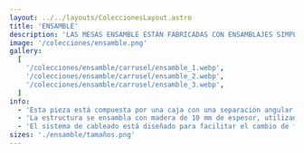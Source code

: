 ```yaml
---
layout: ../../layouts/ColeccionesLayout.astro
title: 'ENSAMBLE'
description: 'LAS MESAS ENSAMBLE ESTÁN FABRICADAS CON ENSAMBLAJES SIMPLES, LO QUE PERMITE UN EMPAQUE LO MÁS COMPACTO POSIBLE. SE ELABORAN CON LA MADERA DISPONIBLE EN EL TALLER EN ESE MOMENTO, LO QUE CONTRIBUYE A REDUCIR AL MÁXIMO LOS DESPERDICIOS Y RESIDUOS DE MATERIAL.'
image: '/colecciones/ensamble.png'
gallery:
  [
    '/colecciones/ensamble/carrusel/ensamble_1.webp',
    '/colecciones/ensamble/carrusel/ensamble_2.webp',
    '/colecciones/ensamble/carrusel/ensamble_3.webp',
  ]
info:
  - 'Esta pieza está compuesta por una caja con una separación angular que permite colocar dos focos: uno al frente, dirigido hacia abajo, y otro en la parte trasera, apuntando hacia arriba. Cada foco cuenta con un botón independiente para ajustar la luz según el ambiente que se quiera crear.'
  - 'La estructura se ensambla con madera de 10 mm de espesor, utilizando espigas y escoplos cortados con precisión en un router CNC.'
  - 'El sistema de cableado está diseñado para facilitar el cambio de focos mediante conectores rápidos, sin necesidad de desmontar o abrir la caja.'
sizes: './ensamble/tamaños.png'
---
```

